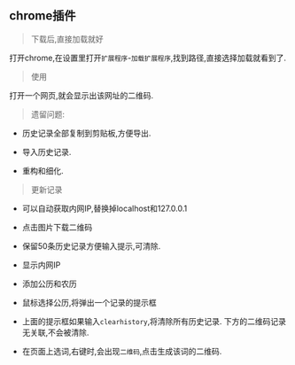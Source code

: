 ## chrome插件

> 下载后,直接加载就好

打开chrome,在设置里打开`扩展程序`-`加载扩展程序`,找到路径,直接选择加载就看到了.

> 使用

打开一个网页,就会显示出该网址的二维码.

> 遗留问题: 

* 历史记录全部复制到剪贴板,方便导出.

* 导入历史记录.

* 重构和细化.

> 更新记录

* 可以自动获取内网IP,替换掉localhost和127.0.0.1

* 点击图片下载二维码

* 保留50条历史记录方便输入提示,可清除.

* 显示内网IP

* 添加公历和农历

* 鼠标选择公历,将弹出一个记录的提示框

* 上面的提示框如果输入`clearhistory`,将清除所有历史记录. 下方的二维码记录无关联,不会被清除.

* 在页面上选词,右键时,会出现`二维码`,点击生成该词的二维码.